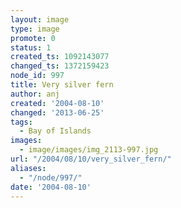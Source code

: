 ```yaml
---
layout: image
type: image
promote: 0
status: 1
created_ts: 1092143077
changed_ts: 1372159423
node_id: 997
title: Very silver fern
author: anj
created: '2004-08-10'
changed: '2013-06-25'
tags:
  - Bay of Islands
images:
  - image/images/img_2113-997.jpg
url: "/2004/08/10/very_silver_fern/"
aliases:
  - "/node/997/"
date: '2004-08-10'
---
```


